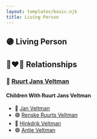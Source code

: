 ```yaml
---
layout: templates/basic.njk
title: Living Person
---
```

## 🟣 Living Person

## 👩‍❤️‍👨 Relationships

### 🔵 [Ruurt Jans Veltman](/people/5/53462276)

#### Children With Ruurt Jans Veltman
* 🔵 [Jan Veltman](/people/3/37166632)
* 🟣 [Renske Ruurts Veltman](/people/6/61029791)
* 🔵 [Hinkdrik Veltman](/people/9/99600244)
* 🟣 [Antje Veltman](/people/9/90951593)